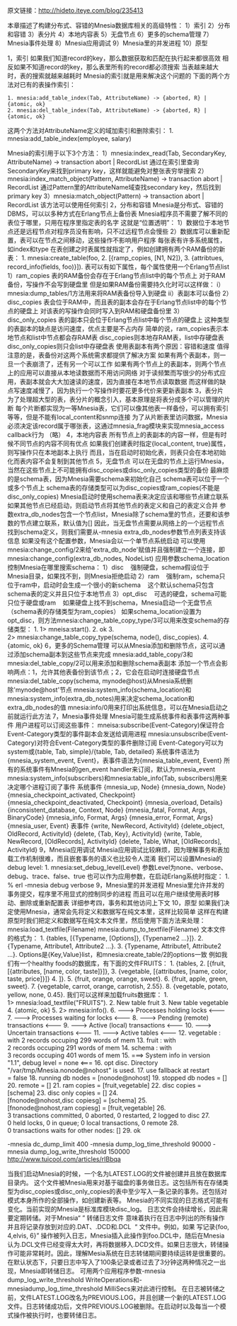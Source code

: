 原文链接：http://hideto.iteye.com/blog/235413

本章描述了构建分布式、容错的Mnesia数据库相关的高级特性：
1）索引
2）分布和容错
3）表分片
4）本地内容表
5）无盘节点
6）更多的schema管理
7）Mnesia事件处理
8）Mnesia应用调试
9）Mnesia里的并发进程
10）原型

1，索引
如果我们知道record的key，那么数据获取和匹配在执行起来都很高效
相反如果不知道record的key，那么表里所有的record都必须搜索
当表越来越大时，表的搜索就越来越耗时
Mnesia的索引就是用来解决这个问题的
下面的两个方法对已有的表操作索引：

	1. mnesia:add_table_index(Tab, AttributeName) -> {aborted, R} | {atomic, ok}
	2. mnesia:del_table_index(Tab, AttributeName) -> {aborted, R} | {atomic, ok}
	
这两个方法对AttributeName定义的域加索引和删除索引：
	1. mnesia:add_table_index(employee, salary)

Mnesia的索引用于以下3个方法：
1）mnesia:index_read(Tab, SecondaryKey, AttributeName) -> transaction abort | RecordList
      通过在索引里查询SecondaryKey来找到primary key，这样就能避免对整张表穷举搜索
2）mnesia:index_match_object(Pattern, AttributeName) -> transaction abort | RecordList
      通过Pattern里的AttributeName域查找secondary key，然后找到primary key
3）mnesia:match_object(Pattern) -> transaction abort | RecordList
      该方法可以使用任何索引
2，分布和容错
Mnesia是分布式、容错的DBMS，可以以多种方式在Erlang节点上备份表
Mnesia程序员不需要了解不同的表位于哪里，只用在程序里指定表的名字
这就是“位置透明”：
1）数据位于本地节点还是远程节点对程序员没有影响，只不过远程节点会慢些
2）数据库可以重新配置，表可以在节点之间移动，这些操作不影响用户程序
每张表有许多系统属性，如index和type
在表创建之时表属性就指定了，例如创建拥有两个RAM备份的新表：
	1. mnesia:create_table(foo,
	2. [{ramp_copies, [N1, N2]},
	3. {attribtues, record_info(fields, foo)}]).
表可以有如下属性，每个属性使用一个Erlang节点list
1）ram_copies
表的RAM备份会存在于Erlang节点list中的每个节点上
对于RAM备份，写操作不会写到硬盘里
但是如果RAM备份需要持久化时可以这样做：
i）mnesia:dump_tables/1方法用来将RAM表备份导入到硬盘
ii）表副本可以备份
2）disc_copies
表会位于RAM中，而且表的副本会存在于Erlang节点list中的每个节点的硬盘上
对该表的写操作会同时写入到RAM和硬盘备份里
3）disc_only_copies
表的副本只会位于Erlang节点list中每个节点的硬盘上
这种类型的表副本的缺点是访问速度，优点主要是不占内存
简单的说，ram_copies表示本地节点和list中节点都会存RAM表
disc_copies则本地存RAM表，list中存硬盘表
disc_only_copies则只会list中存硬盘表
使用表副本有两个原因：容错和速度
值得注意的是，表备份对这两个系统需求都提供了解决方案
如果有两个表副本，则一旦一个表崩溃了，还有另一个可以工作
如果有两个节点上的表副本，则两个节点上的应用可以直接从本地读数据而不用访问网络
对于读频繁而写很少的分布式应用，表副本就会大大加速读的速度，因为直接在本地节点读取数据
而这样做的缺点写速度减慢了，因为执行一个写操作时要花更多代价来更新表副本
3，表分片
为了处理超大型的表，表分片的概念引入，基本原理是将表分成多个可以管理的片断
每个片断都实现为一等Mnesia表，它们可以像其他表一样备份，可以拥有索引等等，但是不能有local_content和snmp连接
为了从片断表里访问数据，Mnesia必须决定该record属于哪张表，这通过mnesia_frag模块来实现mnesia_access callback行为
（略）
4，本地内容表
所有节点上的表副本的内容一样，但是有时候不同节点的内容不同有优点
如果我们创建表时指定{local_content, true}属性，则写操作只在本地副本上执行
而且，当在启动时初始化表，则表只会在本地初始化而表内容不会复制到其他节点
5，无盘节点
可以在无盘的节点上运行Mnesia，当然在这些节点上不可能拥有disc_copies或disc_only_copies类型的备份
最麻烦的是schema表，因为Mnesia需要schema来初始化自己
schema表可以位于一个或多个节点上
schema表的存储类型可以为disc_copies或ram_copies(不能是disc_only_copies)
Mnesia启动时使用schema表来决定应该和哪些节点建立联系
如果其他节点已经启动，则启动节点将其他节点的表定义和自己的表定义合并
参数extra_db_nodes包含一个节点list，Mnesia除了schema里的节点，还要和该参数的节点建立联系，默认值为[]
因此，当无盘节点需要从网络上的一个远程节点找到schema定义，则我们需要从-mnesia extra_db_nodes参数节点列表支持该信息
如果没有这个配置参数，Mnesia会以一个单节点系统启动
可以使用mnesia:change_config/2来给'extra_db_node'赋值并且强制建立一个连接，即mnesia:change_config(extra_db_nodes, NodeList)
应用参数schema_location控制Mnesia在哪里搜索schema：
1）disc
   强制硬盘，schema假设位于Mnesia目录，如果找不到，则Mnesia拒绝启动
2）ram
   强制ram，schema只位于ram中，启动时会生成一个很小的新schema
   这个默认schema只包含schema表的定义并且只位于本地节点
3）opt_disc
   可选的硬盘，schema可能只位于硬盘或ram
   如果硬盘上找不到schema，Mnesia启动一个无盘节点（schema表的存储类型为ram_copies）
如果schema_location设置为opt_disc，则方法mnesia:change_table_copy_type/3可以用来改变schema的存储类型：
	1. 1> mneisa:start().
	2. ok
	3. 2> mnesia:change_table_copy_type(schema, node(), disc_copies).
	4. {atomic, ok}
6，更多的Schema管理
可以从Mnesia添加和删除节点，这可以通过添加schema副本到这些节点来完成
mnesia:add_table_copy/3和mnesia:del_table_copy/2可以用来添加和删除schema表副本
添加一个节点会影响两点：1，允许其他表备份到该节点；2，它会在启动时连接硬盘节点
mnesia:del_table_copy(schema, mynode@host)从Mnesia系统删除'mynode@host'节点
mnesia:system_info(schema_location)和mnesia:system_info(extra_db_notes)用来决定schema_location和extra_db_nodes的值
mnesia:info/0用来打印出系统信息，可以在Mnesia启动之前就运行此方法
7，Mnesia事件处理
Mnesia可能生成系统事件和表事件这两种事件
用户进程可以订阅这些事件：
mneisa:subscribe(Event-Category)保证符合Event-Category类型的事件副本会发送给调用进程
mnesia:unsubscribe(Event-Category)对符合Event-Category类型的事件删除订阅
Event-Category可以为system或{table, Tab, simple}/{table, Tab, detailed}
系统事件语法为{mnesia_system_event, Event}，表事件语法为{mnesia_table_event, Event}
所有的系统事件有Mnesia的gen_event handler来订阅，默认为mnesia_event
mnesia:system_info(subscribers)和mnesia:table_info(Tab, subscribers)用来决定哪个进程订阅了事件
系统事件
{mnesia_up, Node}
{mnesia_down, Node}
{mnesia_checkpoint_activated, Checkpoint}
{mnesia_checkpoint_deactivated, Checkpoint}
{mnesia_overload, Details}
{inconsistent_database, Context, Node}
{mnesia_fatal, Format, Args, BinaryCode}
{mnesia_info, Format, Args}
{mnesia_error, Format, Args}
{mnesia_user, Event}
表事件
{write, NewRecord, ActivityId}
{delete_object, OldRecord, ActivityId}
{delete, {Tab, Key}, ActivityId}
{write, Table, NewRecord, [OldRecords], ActivityId}
{delete, Table, What, [OldRecords], ActivityId}
9，Mnesia应用调试
Mnesia应用调试比较麻烦，因为理解事务和表加载工作机制很难，而且嵌套事务的语义也比较令人混淆
我们可以设置Mnesia的debug level:
	1. mnesia:set_debug_level(Level)
参数Level为none、verbose、debug、trace、false、true
也可以作为应用参数，在启动Erlang系统时指定：
	1. % erl -mnesia debug verbose
9，Mnesia里的并发进程
Mnesia里允许并发的事务提交，程序里不用显式的控制同步的进程
而且可以在用户继续使用表时移动、删除或重新配置表
详细参考四，事务和其他访问上下文
10，原型
如果我们决定使用Mnesia，通常会先将定义和数据写在纯文本里，这样比较简单
这样在构建原型时我们把定义和数据写在纯文本文件里，然后使用下面方法来处理：
mnesia:load_textfile(Filename)
mnesia:dump_to_textfile(Filename)
文本文件的格式为：
	1. {tables, [{Typename, [Options]}, {Typename2 ...}]}.
	2. {Typename, Attribute1, Attribute2 ...}.
	3. {Typename, Attribute1, Attribute2 ...}.
Options是{Key,Value}list，和mnesia:create_table/2的options一致
例如我们有一个healthy foods的数据库，有下面的文件FRUITS：
	1. {tables,
	2. [{fruit, [{attributes, [name, color, taste]}]},
	3. {vegetable, [{attributes, [name, color, taste, price]}]}
	4. ]}.
	5. {fruit, orange, orange, sweet}.
	6. {fruit, apple, green, sweet}.
	7. {vegetable, carrot, orange, carrotish, 2.55}.
	8. {vegetable, potato, yellow, none, 0.45}.
我们可以这样来加载fruits数据库：
	1. 1> mnesia:load_textfile("FRUITS").
	2. New table fruit
	3. New table vegetable
	4. {atomic, ok}
	5. 2> mnesia:info().
	6. ---> Processes holding locks <---
	7. ---> Processes waiting for locks <---
	8. ---> Pending (remote) transactions <---
	9. ---> Active (local) transactions <---
	10. ---> Uncertain transactions <---
	11. ---> Active tables <---
	12. vegetable : with 2 records occuping 299 words of mem
	13. fruit : with 2 records occuping 291 words of mem
	14. schema : with 3 records occuping 401 words of mem
	15. ===> System info in version "1.1", debug level = none <===
	16. opt disc. Directory "/var/tmp/Mnesia.nonode@nohost" is used.
	17. use fallback at restart = false
	18. running db nodes = [nonode@nohost]
	19. stopped db nodes = []
	20. remote = []
	21. ram copies = [fruit,vegetable]
	22. disc copies = [schema]
	23. disc only copies = []
	24. [fnonode@nohost,disc copiesg] = [schema]
	25. [fnonode@nohost,ram copiesg] = [fruit,vegetable]
	26. 3 transactions committed, 0 aborted, 0 restarted, 2 logged to disc
	27. 0 held locks, 0 in queue; 0 local transactions, 0 remote
	28. 0 transactions waits for other nodes: []
	29. ok

-mnesia dc_dump_limit 400
-mnesia dump_log_time_threshold 90000
-mnesia dump_log_write_threshold 150000
http://www.tuicool.com/articles/rIBbqa

当我们启动Mnesia的时候，一个名为LATEST.LOG的文件被创建并且放在数据库目录内。
这个文件被Mnesia用来对基于磁盘的事务做日志。这包括所有在存储类型为disc_copies或disc_only_copies的表中至少写入一条记录的事务。还包括对模式本身所作的全部操作，如创建新表等。
Mnesia的不同实现的日志格式可能有变化。当前实现的Mnesia是标准库模块disc_log。
日志文件会持续增长，因此需要定期转储。对于Mnesia“ ” 转储日志文件 意味着执行在日志中列出的所有操作并且将记录存放到对应的.DAT、.DCD和.DCL  “ 文件中。例如，如果 写记录{foo, 4,elvis, 6}” 操作被列入日志，Mnesia插入此操作到foo.DCL中，随后在Mnesia认为.DCL文件已经变得太大时，再将数据移入.DCD文件。如果日志很大，转储操作可能非常耗时。因此，理解Mesia系统在日志转储期间要持续运转是很重要的。
在默认状态下，只要日志中写入了100条记录或者过去了3分钟这两种情况之一出现，Mnesia即转储日志。
可用两个应用程序参数-mnesia dump_log_write_threshold WriteOperations和-mnesiadump_log_time_threshold MilliSecs来对此进行控制。
在日志被转储之前，文件LATEST.LOG改名为PREVIOUS.LOG，并且创建一个新的LATEST.LOG文件。日志转储成功后，文件PREVIOUS.LOG被删除。在启动时以及每当一个模式操作被执行时，也要转储日志。
